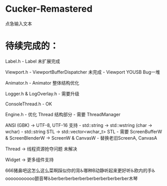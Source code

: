 # Cucker-Remastered

点急输入文本



# 待续完成的：
  Label.h - Label 未扩展完成
  
  Viewport.h - ViewportBufferDispatcher 未完成
             - Viewport YOUSB Bug一堆
             
  Animator.h - Animator 整体结构优化  
  
  Logger.h & LogOverlay.h - 需要升级
  
  ConsoleThread.h - OK
  
  Engine.h - 优化 Thread 结构部分
           - 需要 ThreadManager
           
  ANSI (GBK) -> UTF-8, UTF-16 支持
    - std::string -> std::wstring (char -> wchar)
    - std::string STL -> std::vector<wchar_t> STL
    - 需要 ScreenBufferW & ScreenBlenderW -> ScreenW & CanvasW
    - 替换老旧ScreenA, CanvasA
    
  Thread -> 线程资源抢夺问题 未解决

  Widget -> 更多组件支持

666猪鼻吧这怎么这么菜啊踩似你的背♿哪种B动静听起来更好听♿欧内的手♿ooooooooooo颤音琴♿berberberberberberberberberberber木琴         
